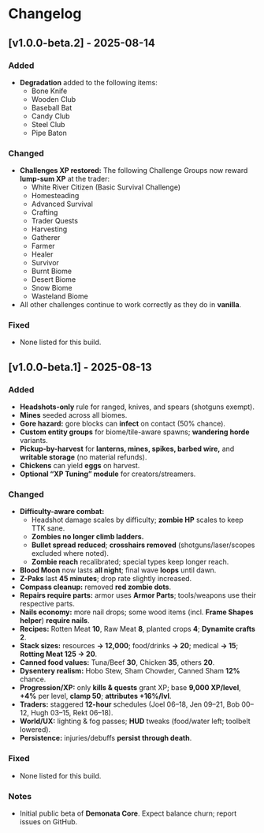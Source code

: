 # Changelog

## [v1.0.0-beta.2] - 2025-08-14

### Added

- **Degradation** added to the following items:
  - Bone Knife
  - Wooden Club
  - Baseball Bat
  - Candy Club
  - Steel Club
  - Pipe Baton

### Changed

- **Challenges XP restored:** The following Challenge Groups now reward **lump-sum XP** at the trader:
  - White River Citizen (Basic Survival Challenge)
  - Homesteading
  - Advanced Survival
  - Crafting
  - Trader Quests
  - Harvesting
  - Gatherer
  - Farmer
  - Healer
  - Survivor
  - Burnt Biome
  - Desert Biome
  - Snow Biome
  - Wasteland Biome
- All other challenges continue to work correctly as they do in **vanilla**.

### Fixed

- None listed for this build.

## [v1.0.0-beta.1] - 2025-08-13

### Added

- **Headshots-only** rule for ranged, knives, and spears (shotguns exempt).
- **Mines** seeded across all biomes.
- **Gore hazard:** gore blocks can **infect** on contact (50% chance).
- **Custom entity groups** for biome/tile-aware spawns; **wandering horde** variants.
- **Pickup-by-harvest** for **lanterns, mines, spikes, barbed wire,** and **writable storage** (no material refunds).
- **Chickens** can yield **eggs** on harvest.
- **Optional “XP Tuning” module** for creators/streamers.

### Changed

- **Difficulty-aware combat:**
  - Headshot damage scales by difficulty; **zombie HP** scales to keep TTK sane.
  - **Zombies no longer climb ladders.**
  - **Bullet spread reduced**; **crosshairs removed** (shotguns/laser/scopes excluded where noted).
  - **Zombie reach** recalibrated; special types keep longer reach.
- **Blood Moon** now lasts **all night**; final wave **loops** until dawn.
- **Z-Paks** last **45 minutes**; drop rate slightly increased.
- **Compass cleanup:** removed **red zombie dots**.
- **Repairs require parts:** armor uses **Armor Parts**; tools/weapons use their respective parts.
- **Nails economy:** more nail drops; some wood items (incl. **Frame Shapes helper**) **require nails**.
- **Recipes:** Rotten Meat **10**, Raw Meat **8**, planted crops **4**; **Dynamite crafts 2**.
- **Stack sizes:** resources **→ 12,000**; food/drinks **→ 20**; medical **→ 15**; **Rotting Meat 125 → 20**.
- **Canned food values:** Tuna/Beef **30**, Chicken **35**, others **20**.
- **Dysentery realism:** Hobo Stew, Sham Chowder, Canned Sham **12%** chance.
- **Progression/XP:** only **kills & quests** grant XP; base **9,000 XP/level**, **+4%** per level, **clamp 50**; **attributes +16%/lvl**.
- **Traders:** staggered **12-hour** schedules (Joel 06–18, Jen 09–21, Bob 00–12, Hugh 03–15, Rekt 06–18).
- **World/UX:** lighting & fog passes; **HUD** tweaks (food/water left; toolbelt lowered).
- **Persistence:** injuries/debuffs **persist through death**.

### Fixed

- None listed for this build.

### Notes

- Initial public beta of **Demonata Core**. Expect balance churn; report issues on GitHub.
